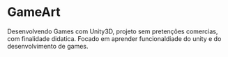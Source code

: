 # GameArt

Desenvolvendo Games com Unity3D, projeto sem pretenções comercias, com finalidade didatica. Focado em aprender funcionaldiade do unity e do desenvolvimento de games.
